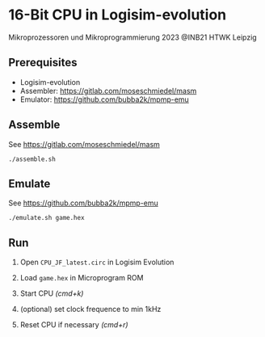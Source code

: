# 16-Bit CPU in Logisim-evolution
Mikroprozessoren und Mikroprogrammierung 2023 @INB21 HTWK Leipzig

## Prerequisites
- Logisim-evolution
- Assembler: https://gitlab.com/moseschmiedel/masm
- Emulator: https://github.com/bubba2k/mpmp-emu


## Assemble
See https://gitlab.com/moseschmiedel/masm 
```
./assemble.sh
```

## Emulate
See https://github.com/bubba2k/mpmp-emu
```
./emulate.sh game.hex
```

## Run
1. Open `CPU_JF_latest.circ` in Logisim Evolution
2. Load `game.hex` in Microprogram ROM
3. Start CPU *(cmd+k)*

4. (optional) set clock frequence to min 1kHz
5. Reset CPU if necessary *(cmd+r)*
